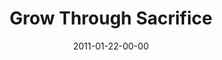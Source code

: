 ---
layout: message
category: message
series: "Grow Up"
title: "Grow Through Sacrifice"
date: 2011-01-22-00-00
message_id: 654
audio: "http://s3.amazonaws.com/crossroads-media/messages/audio/Easter2002.mp3"
audio-duration: "34:04"
audio: "http://s3.amazonaws.com/crossroads-media/messages/audio/growup04.mp3"
audio-duration: "36:51"
program: "http://s3.amazonaws.com/crossroads-media/documents/01_22-23_11Program.pdf"
description: "Brian Tome talks about how a lifestyle of sacrifice leads to growth."
video: "http://s3.amazonaws.com/crossroads-media/messages/video/growup04.mp4"
video-duration: "36:56"
video-image: "http://s3.amazonaws.com/crossroads-media/images/growup04_still.jpg"
explicit: false
---